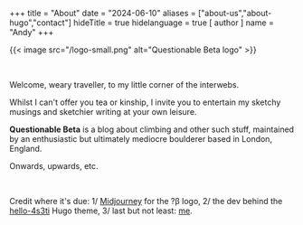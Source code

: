 +++
title = "About"
date = "2024-06-10"
aliases = ["about-us","about-hugo","contact"]
hideTitle = true
hidelanguage = true
[ author ]
  name = "Andy"
+++

{{< image src="/logo-small.png" alt="Questionable Beta logo" >}}

&nbsp;
&nbsp;

Welcome, weary traveller, to my little corner of the interwebs. 

Whilst I can't offer you tea or kinship, I invite you to entertain my sketchy musings and sketchier writing at your own leisure. 

__Questionable Beta__ is a blog about climbing and other such stuff, maintained by an enthusiastic but ultimately mediocre boulderer based in London, England.

Onwards, upwards, etc. 

&nbsp;
&nbsp;

Credit where it's due: 1/ [Midjourney](https://www.midjourney.com/) for the ?β logo, 2/ the dev behind the [hello-4s3ti](https://github.com/coolapso/hugo-theme-hello-4s3ti) Hugo theme, 3/ last but not least: [me](https://www.youtube.com/watch?v=wGRF3GQ4Wdk).

